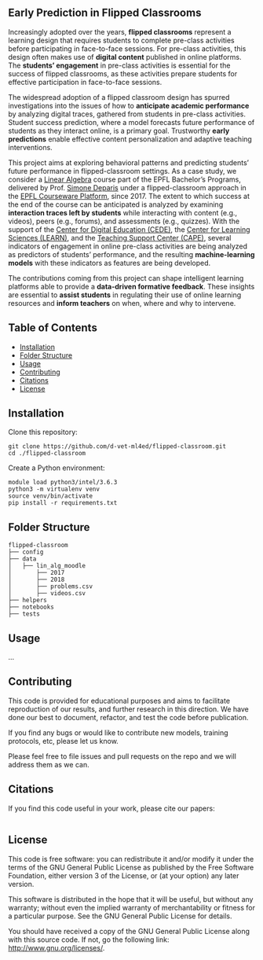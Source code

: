 ## Early Prediction in Flipped Classrooms

Increasingly adopted over the years, **flipped classrooms** represent a learning design that requires students to complete pre-class activities before participating in face-to-face sessions. For pre-class activities, this design often makes use of **digital content** published in online platforms. The **students’ engagement** in pre-class activities is essential for the success of flipped classrooms, as these activities prepare students for effective participation in face-to-face sessions.

The widespread adoption of a flipped classroom design has spurred investigations into the issues of how to **anticipate academic performance** by analyzing digital traces, gathered from students in pre-class activities. Student success prediction, where a model forecasts future performance of students as they interact online, is a primary goal. Trustworthy **early predictions** enable effective content personalization and adaptive teaching interventions.

This project aims at exploring behavioral patterns and predicting students’ future performance in flipped-classroom settings. As a case study, we consider a [Linear Algebra](https://www.epfl.ch/education/teaching/fr/soutien-a-lenseignement/recherche-et-developpement/exemples-de-projets/classe-inversee/) course part of the EPFL Bachelor’s Programs, delivered by Prof. [Simone Deparis](https://people.epfl.ch/simone.deparis) under a flipped-classroom approach in the [EPFL Courseware Platform](https://courseware.epfl.ch/courses/course-v1:EPFL+AlgebreLineaire+2019/course/), since 2017. The extent to which success at the end of the course can be anticipated is analyzed by examining **interaction traces left by students** while interacting with content (e.g., videos), peers (e.g., forums), and assessments (e.g., quizzes). With the support of the [Center for Digital Education (CEDE)](https://www.epfl.ch/education/educational-initiatives/cede/), the [Center for Learning Sciences (LEARN)](https://www.epfl.ch/education/educational-initiatives/home/), and the [Teaching Support Center (CAPE)](https://www.epfl.ch/education/teaching/teaching-support/who-are-we/), several indicators of engagement in online pre-class activities are being analyzed as predictors of students’ performance, and the resulting **machine-learning models** with these indicators as features are being developed.

The contributions coming from this project can shape intelligent learning platforms able to provide a **data-driven formative feedback**. These insights are essential to **assist students** in regulating their use of online learning resources and **inform teachers** on when, where and why to intervene.

## Table of Contents
- [Installation](#installation)
- [Folder Structure](#folder-structure) 
- [Usage](#usage)
- [Contributing](#contributing)
- [Citations](#citations)
- [License](#license)

## Installation

Clone this repository:
``` 
git clone https://github.com/d-vet-ml4ed/flipped-classroom.git
cd ./flipped-classroom
``` 

Create a Python environment:
``` 
module load python3/intel/3.6.3
python3 -m virtualenv venv
source venv/bin/activate
pip install -r requirements.txt
``` 

## Folder Structure

``` 
flipped-classroom
├── config
├── data
│   ├── lin_alg_moodle
│       ├── 2017
│       ├── 2018
│       ├── problems.csv
│       ├── videos.csv
├── helpers
├── notebooks
├── tests
``` 

## Usage

...

## Contributing 

This code is provided for educational purposes and aims to facilitate reproduction of our results, and further research 
in this direction. We have done our best to document, refactor, and test the code before publication.

If you find any bugs or would like to contribute new models, training protocols, etc, please let us know.

Please feel free to file issues and pull requests on the repo and we will address them as we can.

## Citations
If you find this code useful in your work, please cite our papers:

```
```

## License
This code is free software: you can redistribute it and/or modify it under the terms of the GNU General Public License as published by the Free Software Foundation, either version 3 of the License, or (at your option) any later version.

This software is distributed in the hope that it will be useful, but without any warranty; without even the implied warranty of merchantability or fitness for a particular purpose. See the GNU General Public License for details.

You should have received a copy of the GNU General Public License along with this source code. If not, go the following link: http://www.gnu.org/licenses/.


